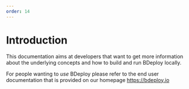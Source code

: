 ```yaml
---
order: 14
---
```

# Introduction

This documentation aims at developers that want to get more information about the underlying concepts and how to build and run BDeploy locally.

For people wanting to _use_ BDeploy please refer to the end user documentation that is provided on our homepage https://bdeploy.io